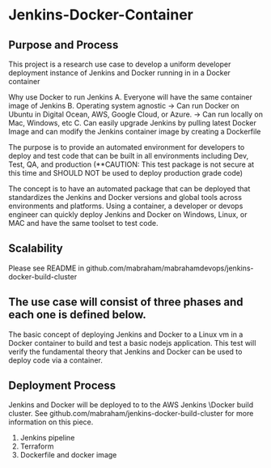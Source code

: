 # Jenkins-Docker-Container

## Purpose and Process

This project is a research use case to develop a uniform developer deployment instance of Jenkins and Docker running in in a Docker container

Why use Docker to run Jenkins
A. Everyone will have the same container image of Jenkins
B. Operating system agnostic 
 -> Can run Docker on Ubuntu in Digital Ocean, AWS, Google Cloud, or Azure. 
 -> Can run locally on Mac, Windows, etc
C. Can easily upgrade Jenkins by pulling latest Docker Image and can modify the Jenkins container image by creating a Dockerfile

The purpose is to provide an automated environment for developers to deploy and test code that can be built in all environments including
Dev, Test, QA, and production (**CAUTION: This test package is not secure at this time and SHOULD NOT be used to deploy production grade code)

The concept is to have an automated package that can be deployed that standardizes the Jenkins and Docker versions and global tools across environments and platforms. Using a container, a developer or devops engineer can quickly deploy Jenkins and Docker on Windows, Linux, or MAC and have the same toolset to test code.

## Scalability

Please see README in github.com/mabraham/mabrahamdevops/jenkins-docker-build-cluster

## The use case will consist of three phases and each one is defined below.

The basic concept of deploying Jenkins and Docker to a Linux vm in a Docker container to build and test a basic nodejs application. This test will verify the fundamental theory that Jenkins and Docker can be used to deploy code via a container.

## Deployment Process

Jenkins and Docker will be deployed to to the AWS Jenkins \Docker build cluster.  See github.com/mabraham/jenkins-docker-build-cluster for more information on this piece.

 1. Jenkins pipeline
 2. Terraform
 3. Dockerfile and docker image
